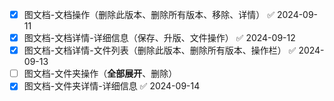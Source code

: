 - [x] 图文档-文档操作（删除此版本、删除所有版本、移除、详情） ✅ 2024-09-11
- [x] 图文档-文档详情-详细信息（保存、升版、文件操作） ✅ 2024-09-12
- [x] 图文档-文档详情-文件列表（删除此版本、删除所有版本、操作栏） ✅ 2024-09-13
- [ ] 图文档-文件夹操作（**全部展开**、删除）
- [x] 图文档-文件夹详情-详细信息 ✅ 2024-09-14